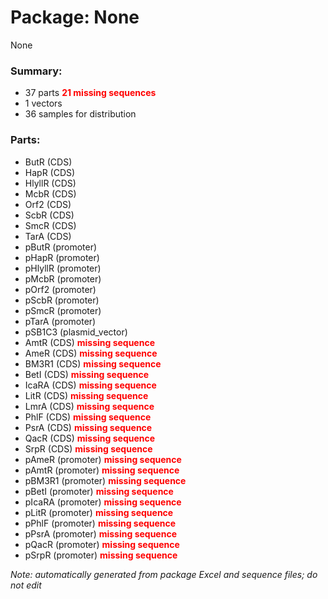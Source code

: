 # Package: None

None

### Summary:

- 37 parts **<span style="color:red">21 missing sequences</span>**
- 1 vectors
- 36 samples for distribution

### Parts:

- ButR (CDS)
- HapR (CDS)
- HlyllR (CDS)
- McbR (CDS)
- Orf2 (CDS)
- ScbR (CDS)
- SmcR (CDS)
- TarA (CDS)
- pButR (promoter)
- pHapR (promoter)
- pHlyllR (promoter)
- pMcbR (promoter)
- pOrf2 (promoter)
- pScbR (promoter)
- pSmcR (promoter)
- pTarA (promoter)
- pSB1C3 (plasmid_vector)
- AmtR (CDS) **<span style="color:red">missing sequence</span>**
- AmeR (CDS) **<span style="color:red">missing sequence</span>**
- BM3R1 (CDS) **<span style="color:red">missing sequence</span>**
- BetI (CDS) **<span style="color:red">missing sequence</span>**
- IcaRA (CDS) **<span style="color:red">missing sequence</span>**
- LitR (CDS) **<span style="color:red">missing sequence</span>**
- LmrA (CDS) **<span style="color:red">missing sequence</span>**
- PhlF (CDS) **<span style="color:red">missing sequence</span>**
- PsrA (CDS) **<span style="color:red">missing sequence</span>**
- QacR (CDS) **<span style="color:red">missing sequence</span>**
- SrpR (CDS) **<span style="color:red">missing sequence</span>**
- pAmeR (promoter) **<span style="color:red">missing sequence</span>**
- pAmtR (promoter) **<span style="color:red">missing sequence</span>**
- pBM3R1 (promoter) **<span style="color:red">missing sequence</span>**
- pBetI (promoter) **<span style="color:red">missing sequence</span>**
- pIcaRA (promoter) **<span style="color:red">missing sequence</span>**
- pLitR (promoter) **<span style="color:red">missing sequence</span>**
- pPhlF (promoter) **<span style="color:red">missing sequence</span>**
- pPsrA (promoter) **<span style="color:red">missing sequence</span>**
- pQacR (promoter) **<span style="color:red">missing sequence</span>**
- pSrpR (promoter) **<span style="color:red">missing sequence</span>**

_Note: automatically generated from package Excel and sequence files; do not edit_

